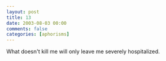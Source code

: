 ```yaml
---
layout: post
title: 13
date: 2003-08-03 00:00
comments: false
categories: [aphorisms]
---
```


What doesn't kill me will only leave me severely hospitalized.
